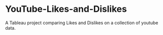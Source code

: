 # YouTube-Likes-and-Dislikes
A Tableau project comparing Likes and Dislikes on a collection of youtube data.
